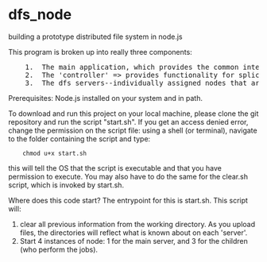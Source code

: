 # dfs_node
building a prototype distributed file system in node.js

This program is broken up into really three components:
<pre>
	1.  The main application, which provides the common interfaces for uploading files and asking for functions to be performed on the files.
	2.  The 'controller' => provides functionality for splicing files, mapping files to servers, mapping jobs to servers, and providing the general Map/Reduce framework.
	3.  The dfs servers--individually assigned nodes that are given files.  they accept jobs to run directed at files they contain, and when finished return their results to the 'controller'.
</pre>


Prerequisites:
	Node.js installed on your system and in path.
	

To download and run this project on your local machine, please clone the git repository and run the script "start.sh".  If you get an access denied error, change the permission on the script file:  using a shell (or terminal), navigate to the folder containing the script and type:

		chmod u+x start.sh  
		
this will tell the OS that the script is executable and that you have permission to execute.  You may also have to do the same for the clear.sh script, which is invoked by start.sh.




Where does this code start?  The entrypoint for this is start.sh.  This script will:

1.  clear all previous information from the working directory.  As you upload files, the directories will reflect what is known about on each 'server'.
2.  Start 4 instances of node:  1 for the main server, and 3 for the children (who perform the jobs).
